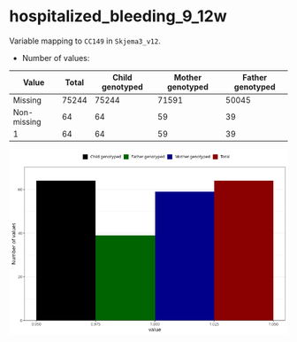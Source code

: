 # hospitalized_bleeding_9_12w
Variable mapping to `CC149` in `Skjema3_v12`.
- Number of values:

| Value | Total | Child genotyped | Mother genotyped | Father genotyped |
| ----- | ----- | --------------- | ---------------- | ---------------- |
| Missing | 75244 | 75244 | 71591 | 50045 |
| Non-missing | 64 | 64 | 59 | 39 |
| 1 | 64 | 64 | 59 | 39 |



![](hospitalized_bleeding_9_12w_n.png)



